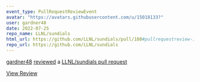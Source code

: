 ```yaml
---
event_type: PullRequestReviewEvent
avatar: "https://avatars.githubusercontent.com/u/15018133?"
user: gardner48
date: 2022-07-25
repo_name: LLNL/sundials
html_url: https://github.com/LLNL/sundials/pull/180#pullrequestreview-1050127280
repo_url: https://github.com/LLNL/sundials
---
```


<a href='https://github.com/gardner48' target='_blank'>gardner48</a> <a href='https://github.com/LLNL/sundials/pull/180#pullrequestreview-1050127280' target='_blank'>reviewed</a> a <a href='https://github.com/LLNL/sundials/pull/180' target='_blank'>LLNL/sundials pull request</a>

<small></small>

<a href='https://github.com/LLNL/sundials/pull/180#pullrequestreview-1050127280' target='_blank'>View Review</a>